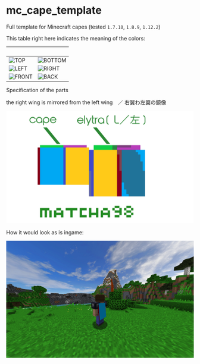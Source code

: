 # mc_cape_template
Full template for Minecraft capes (tested `1.7.10`, `1.8.9`, `1.12.2`)

This table right here indicates the meaning of the colors:

　|　
-|-
![TOP](https://img.shields.io/badge/%E2%97%BC-TOP-%230ED145?style=for-the-badge) | ![BOTTOM](https://img.shields.io/badge/%E2%97%BC-BOTTOM-%23B83DBA?style=for-the-badge)
![LEFT](https://img.shields.io/badge/%E2%97%BC-LEFT-%2388001B?style=for-the-badge) |![RIGHT](https://img.shields.io/badge/%E2%97%BC-RIGHT-%233F48CC?style=for-the-badge)
![FRONT](https://img.shields.io/badge/%E2%97%BC-FRONT-%2300A8F3?style=for-the-badge) | ![BACK](https://img.shields.io/badge/%E2%97%BC-BACK-%23FFCA18?style=for-the-badge)

Specification of the parts

the right wing is mirrored from the left wing　／ 右翼わ左翼の鏡像

![PART_SPECIFICATION.PNG](PART_SPECIFICATION.PNG)

How it would look as is ingame:

![INGAME_PREVIEW.PNG](INGAME_PREVIEW.PNG)
